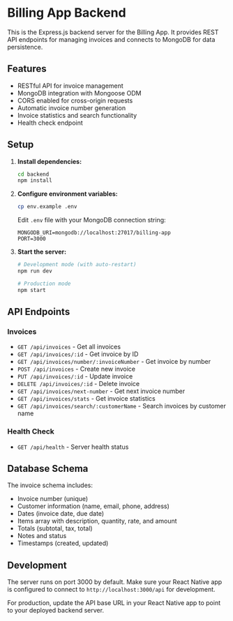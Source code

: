 # Billing App Backend

This is the Express.js backend server for the Billing App. It provides REST API endpoints for managing invoices and connects to MongoDB for data persistence.

## Features

- RESTful API for invoice management
- MongoDB integration with Mongoose ODM
- CORS enabled for cross-origin requests
- Automatic invoice number generation
- Invoice statistics and search functionality
- Health check endpoint

## Setup

1. **Install dependencies:**
   ```bash
   cd backend
   npm install
   ```

2. **Configure environment variables:**
   ```bash
   cp env.example .env
   ```
   
   Edit `.env` file with your MongoDB connection string:
   ```
   MONGODB_URI=mongodb://localhost:27017/billing-app
   PORT=3000
   ```

3. **Start the server:**
   ```bash
   # Development mode (with auto-restart)
   npm run dev
   
   # Production mode
   npm start
   ```

## API Endpoints

### Invoices

- `GET /api/invoices` - Get all invoices
- `GET /api/invoices/:id` - Get invoice by ID
- `GET /api/invoices/number/:invoiceNumber` - Get invoice by number
- `POST /api/invoices` - Create new invoice
- `PUT /api/invoices/:id` - Update invoice
- `DELETE /api/invoices/:id` - Delete invoice
- `GET /api/invoices/next-number` - Get next invoice number
- `GET /api/invoices/stats` - Get invoice statistics
- `GET /api/invoices/search/:customerName` - Search invoices by customer name

### Health Check

- `GET /api/health` - Server health status

## Database Schema

The invoice schema includes:
- Invoice number (unique)
- Customer information (name, email, phone, address)
- Dates (invoice date, due date)
- Items array with description, quantity, rate, and amount
- Totals (subtotal, tax, total)
- Notes and status
- Timestamps (created, updated)

## Development

The server runs on port 3000 by default. Make sure your React Native app is configured to connect to `http://localhost:3000/api` for development.

For production, update the API base URL in your React Native app to point to your deployed backend server. 